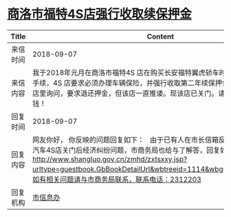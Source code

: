 # <a href="http://www.shangluo.gov.cn/zmhd/ldxxxx.jsp?urltype=leadermail.LeaderMailContentUrl&wbtreeid=1112&leadermailid=4906">商洛市福特4S店强行收取续保押金</a>
| Title |                                                                                                      Content                                                                                                      |
|:-----:|-------------------------------------------------------------------------------------------------------------------------------------------------------------------------------------------------------------------|
| 来信时间  | 2018-09-07                                                                                                                                                                                                        |
| 来信内容  | 我于2018年元月在商洛市福特4S 店在购买长安福特翼虎轿车时，按规定办理了按揭手续，4S 店要求必须办理车辆保险，并强行收取第二年续保押金2000元；我多次去店里询问，要求退还押金，但该店一直推诿。现该店已关门。请求给老百姓讨还血汗钱！                                                                                           |
| 回复时间  | 2018-09-07                                                                                                                                                                                                        |
| 回复内容  | 网友你好， 你反映的问题回复如下：   由于已有人在市长信箱反映过商洛市福泽福特汽车4S店关门后经济纠纷问题，市商务局也给与了解答，回复如下：http://www.shangluo.gov.cn/zmhd/zxtsxxy.jsp?urltype=guestbook.GbBookDetailUrl&wbtreeid=1114&wbguestbookid=7741。如有相关问题请与市商务局联系，联系电话：2312203 |
| 回复机构  | <a href="../../categories/agencies/市信息办.md">市信息办</a>                                                                                                                                                                |